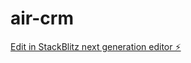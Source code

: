 # air-crm

[Edit in StackBlitz next generation editor ⚡️](https://stackblitz.com/~/github.com/byildiz78/air-crm)